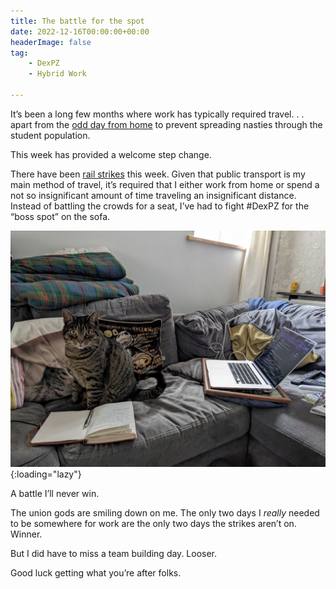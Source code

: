 ```yaml
---
title: The battle for the spot
date: 2022-12-16T00:00:00+00:00
headerImage: false
tag: 
    - DexPZ
    - Hybrid Work

---
```


It’s been a long few months where work has typically required travel. . . apart from the [odd day from home](https://tonyedwardspz.co.uk/blog/importance-of-perspective/) to prevent spreading nasties through the student population.

This week has provided a welcome step change.

There have been [rail strikes](https://www.bbc.co.uk/news/business-63951354) this week. Given that public transport is my main method of travel, it’s required that I either work from home or spend a not so insignificant amount of time traveling an insignificant distance. Instead of battling the crowds for a seat, I’ve had to fight #DexPZ for the “boss spot” on the sofa.

![Dexter steals my spot.](/assets/images/2022/dexter-boss-spot.jpg "Dexter steals the boss spot."){:loading="lazy"}

A battle I’ll never win.

The union gods are smiling down on me. The only two days I *really* needed to be somewhere for work are the only two days the strikes aren’t on. Winner.

But I did have to miss a team building day. Looser.

Good luck getting what you’re after folks.
